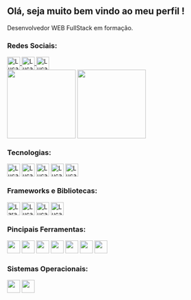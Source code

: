 <link rel="stylesheet" href="https://cdn.jsdelivr.net/gh/devicons/devicon@v2.12.0/devicon.min.css">


<h2>Olá, seja muito bem vindo ao meu perfil !</h2>

<p>Desenvolvedor WEB FullStack em formação.</p>


<h3>Redes Sociais:</h3>
<div style="display: inline-block">
<a href="https://api.whatsapp.com/send?phone=5511942566798">
    <img align="center" alt="Lucas-volpati-facebook" src="https://img.shields.io/badge/Whatsapp-25D366?style=for-the-badge&logo=whatsapp&logoColor=white" height="30">
<a href="https://www.facebook.com/lucas.alcantararodrigues/">
    <img align="center" alt="Lucas-volpati-facebook" src="https://img.shields.io/badge/Facebook-1877F2?style=for-the-badge&logo=facebook&logoColor=white" height="30">
</a> 
<a href="linkedin.com/in/lucas-alcântara-rodrigues-volpati-1201499a">
    <img align="center" alt="Lucas-volpati-facebook" src="https://img.shields.io/badge/Linkedin-0A66C2?style=for-the-badge&logo=linkedin&logoColor=white" height="30">
</a>
</div>
<br>


<div style="display: inline-block">
  <img height="160em" align="center" src="https://github-readme-stats.vercel.app/api?username=Lucas-volpati&show_icons=true&theme=dar">
  <img height="160em" align="center" src="https://github-readme-stats.vercel.app/api/top-langs/?username=Lucas-volpati&layout=compact&theme=dar">

</div>

<h3>Tecnologias:</h3>
<div style="display: inline-block">
  <img align="center" alt="Lucas-volpati PHP" src="https://img.shields.io/badge/PHP-777BB4?style=for-the-badge&logo=php&logoColor=white" height="30" >
 
  <img align="center" alt="Lucas-volpati-MySQL" src="https://img.shields.io/badge/MySQL-4479A1?style=for-the-badge&logo=mysql&logoColor=white" height="30">

  <img align="center" alt="Lucas-volpati-HTML5" src="https://img.shields.io/badge/HTML5-E34F26?style=for-the-badge&logo=html5&logoColor=white" height="30">

  <img align="center" alt="Lucas-volpati-CSS3" src="https://img.shields.io/badge/CSS3-1572B6?style=for-the-badge&logo=css3&logoColor=white" height="30">
    
  <img align="center" alt="Lucas-volpati-CSS3" src="https://img.shields.io/badge/javascript-F7DF1E?style=for-the-badge&logo=javascript&logoColor=black" height="30">

</div>


<h3>Frameworks e Bibliotecas:</h3>
<div style="display: inline-block">
  <img align="center" alt="Laravel" height="30" src="https://img.shields.io/badge/laravel-FF2D20?style=for-the-badge&logo=laravel&logoColor=white">
  <img align="center" alt="Lucas-volpati-bootstrap" height="30" src="https://img.shields.io/badge/Bootstrap-563D7C?style=for-the-badge&logo=bootstrap&logoColor=white">
  <img align="center" alt="Lucas-volpati-JQUERY" src="https://img.shields.io/badge/jquery-0769AD?style=for-the-badge&logo=jquery&logoColor=white" height="30">
  <img align="center" alt="Lucas-volpati-SASS" src="https://img.shields.io/badge/sass-CC6699?style=for-the-badge&logo=sass&logoColor=white" height="30">
</div>

<h3>Pincipais Ferramentas:</h3>

<div style="disply: inline-block">
<img height="30" src="https://img.shields.io/badge/Visual_Studio_Code-0078D4?style=for-the-badge&logo=visual%20studio%20code&logoColor=white">
<img height="30" src="https://img.shields.io/badge/sublime_text-%23575757.svg?&style=for-the-badge&logo=sublime-text&logoColor=important">
<img height="30" src="https://img.shields.io/badge/phpstorm-000?style=for-the-badge&logo=phpstorm&logoColor=white">
<img height="30" src="https://img.shields.io/badge/Git-F05032?style=for-the-badge&logo=git&logoColor=white">
<img height="30" src="https://img.shields.io/badge/docker-2496ED?style=for-the-badge&logo=docker&logoColor=white">
<img height="30" src="https://img.shields.io/badge/wordpress-21759B?style=for-the-badge&logo=wordpress&logoColor=white">
    <img height="30" src="https://img.shields.io/badge/composer-885630?style=for-the-badge&logo=composer&logoColor=white">

</div>
<h3>Sistemas Operacionais:</h3>

<div style="disply: inline-block">
<img height="30" src="https://img.shields.io/badge/Linux-FCC624?style=for-the-badge&logo=linux&logoColor=black">
<img height="30" src="https://img.shields.io/badge/Windows-0078D6?style=for-the-badge&logo=windows&logoColor=white">

</div>

<!---
Lucas-volpati/Lucas-volpati is a ✨ special ✨ repository because its `README.md` (this file) appears on your GitHub profile.
You can click the Preview link to take a look at your changes.
--->
